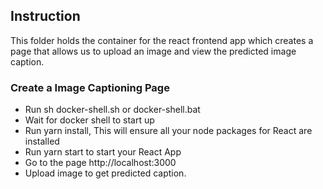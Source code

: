 ## Instruction

This folder holds the container for the react frontend app which creates a page that allows us to upload an image and view the predicted image caption.

### Create a Image Captioning Page
- Run sh docker-shell.sh or docker-shell.bat
- Wait for docker shell to start up
- Run yarn install, This will ensure all your node packages for React are installed
- Run yarn start to start your React App
- Go to the page http://localhost:3000
- Upload image to get predicted caption.

